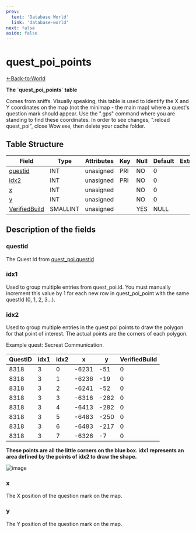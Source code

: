 ```yaml
---
prev:
  text: 'Database World'
  link: 'database-world'
next: false
aside: false
---
```


# quest\_poi\_points

[<-Back-to:World](database-world)

**The \`quest\_poi\_points\` table**

Comes from sniffs. Visually speaking, this table is used to identify the X and Y coordinates on the map (not the minimap - the main map) where a quest's question mark should appear. Use the ".gps" command where you are standing to find these coordinates. In order to see changes, ".reload quest\_poi", close Wow.exe, then delete your cache folder.

## Table Structure

| Field              | Type     | Attributes | Key | Null | Default | Extra | Comment |
| ------------------ | -------- | ---------- | --- | ---- | ------- | ----- | ------- |
| [questid][1]       | INT      | unasigned  | PRI | NO   | 0       |       |         |
| [idx2][2]          | INT      | unasigned  | PRI | NO   | 0       |       |         |
| [x][3]             | INT      | unasigned  |     | NO   | 0       |       |         |
| [y][4]             | INT      | unasigned  |     | NO   | 0       |       |         |
| [VerifiedBuild][5] | SMALLINT | unasigned  |     | YES  | NULL    |       |         |

[1]: #questid
[2]: #idx2
[3]: #x
[4]: #y
[5]: #verifiedbuild

## Description of the fields

### questid

The Quest Id from [quest\_poi.questid](quest-poi#questid)

### idx1

Used to group multiple entries from quest\_poi.id. You must manually increment this value by 1 for each new row in quest\_poi\_point with the same questId (0, 1, 2, 3...).

### idx2

Used to group multiple entries in the quest poi points to draw the polygon for that point of interest. The actual points are the corners of each polygon.

Example quest: Secreat Communication.

| QuestID | idx1 | idx2 | x     | y    | VerifiedBuild |
| ------- | ---- | ---- | ----- | ---- | ------------- |
| 8318    | 3    | 0    | -6231 | -51  | 0             |
| 8318    | 3    | 1    | -6236 | -19  | 0             |
| 8318    | 3    | 2    | -6241 | -52  | 0             |
| 8318    | 3    | 3    | -6316 | -282 | 0             |
| 8318    | 3    | 4    | -6413 | -282 | 0             |
| 8318    | 3    | 5    | -6483 | -250 | 0             |
| 8318    | 3    | 6    | -6483 | -217 | 0             |
| 8318    | 3    | 7    | -6326 | -7   | 0             |

**These points are all the little corners on the blue box. idx1 represents an area defined by the points of idx2 to draw the shape.**

![image](https://user-images.githubusercontent.com/1884642/119476187-bca11b00-bd45-11eb-95e5-876960f24457.png)

### x

The X position of the question mark on the map.

### y

The Y position of the question mark on the map.

<!--@include: ./verified-build.md-->
